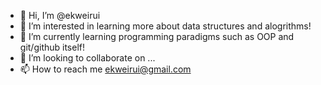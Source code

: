 - 👋 Hi, I’m @ekweirui
- 👀 I’m interested in learning more about data structures and alogrithms!
- 🌱 I’m currently learning programming paradigms such as OOP and git/github itself!
- 💞️ I’m looking to collaborate on ...
- 📫 How to reach me ekweirui@gmail.com

<!---
ekweirui/ekweirui is a ✨ special ✨ repository because its `README.md` (this file) appears on your GitHub profile.
You can click the Preview link to take a look at your changes.
--->
